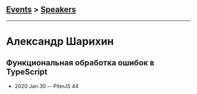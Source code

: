 ## [Events](../README.md) > [Speakers](../speakers.md)
---

# Александр Шарихин

## Функциональная обработка ошибок в TypeScript
- 2020 Jan 30 -- PiterJS 44    
